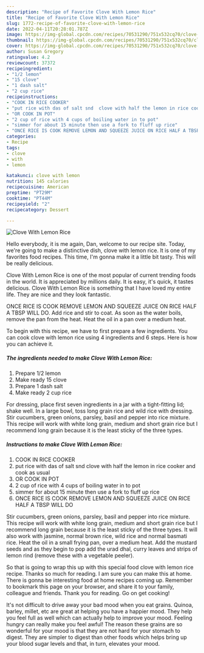 ```yaml
---
description: "Recipe of Favorite Clove With Lemon Rice"
title: "Recipe of Favorite Clove With Lemon Rice"
slug: 1772-recipe-of-favorite-clove-with-lemon-rice
date: 2022-04-11T20:28:01.787Z
image: https://img-global.cpcdn.com/recipes/70531290/751x532cq70/clove-with-lemon-rice-recipe-main-photo.jpg
thumbnail: https://img-global.cpcdn.com/recipes/70531290/751x532cq70/clove-with-lemon-rice-recipe-main-photo.jpg
cover: https://img-global.cpcdn.com/recipes/70531290/751x532cq70/clove-with-lemon-rice-recipe-main-photo.jpg
author: Susan Gregory
ratingvalue: 4.2
reviewcount: 37372
recipeingredient:
- "1/2 lemon"
- "15 clove"
- "1 dash salt"
- "2 cup rice"
recipeinstructions:
- "COOK IN RICE COOKER"
- "put rice with das of salt snd  clove with half the lemon in rice cooker and cook as usual"
- "OR COOK IN POT"
- "2 cup of rice with 4 cups of boiling water in to pot"
- "simmer for about 15 minute then use a fork to fluff up rice"
- "ONCE RICE IS COOK REMOVE LEMON AND SQUEEZE JUICE ON RICE HALF A TBSP WILL DO"
categories:
- Recipe
tags:
- clove
- with
- lemon

katakunci: clove with lemon 
nutrition: 145 calories
recipecuisine: American
preptime: "PT29M"
cooktime: "PT44M"
recipeyield: "2"
recipecategory: Dessert

---
```



![Clove With Lemon Rice](https://img-global.cpcdn.com/recipes/70531290/751x532cq70/clove-with-lemon-rice-recipe-main-photo.jpg)

Hello everybody, it is me again, Dan, welcome to our recipe site. Today, we're going to make a distinctive dish, clove with lemon rice. It is one of my favorites food recipes. This time, I'm gonna make it a little bit tasty. This will be really delicious.

Clove With Lemon Rice is one of the most popular of current trending foods in the world. It is appreciated by millions daily. It is easy, it's quick, it tastes delicious. Clove With Lemon Rice is something that I have loved my entire life. They are nice and they look fantastic.

ONCE RICE IS COOK REMOVE LEMON AND SQUEEZE JUICE ON RICE HALF A TBSP WILL DO. Add rice and stir to coat. As soon as the water boils, remove the pan from the heat. Heat the oil in a pan over a medium heat.


To begin with this recipe, we have to first prepare a few ingredients. You can cook clove with lemon rice using 4 ingredients and 6 steps. Here is how you can achieve it.

<!--inarticleads1-->

##### The ingredients needed to make Clove With Lemon Rice:

1. Prepare 1/2 lemon
1. Make ready 15 clove
1. Prepare 1 dash salt
1. Make ready 2 cup rice


For dressing, place first seven ingredients in a jar with a tight-fitting lid; shake well. In a large bowl, toss long grain rice and wild rice with dressing. Stir cucumbers, green onions, parsley, basil and pepper into rice mixture. This recipe will work with white long grain, medium and short grain rice but I recommend long grain because it is the least sticky of the three types. 

<!--inarticleads2-->

##### Instructions to make Clove With Lemon Rice:

1. COOK IN RICE COOKER
1. put rice with das of salt snd  clove with half the lemon in rice cooker and cook as usual
1. OR COOK IN POT
1. 2 cup of rice with 4 cups of boiling water in to pot
1. simmer for about 15 minute then use a fork to fluff up rice
1. ONCE RICE IS COOK REMOVE LEMON AND SQUEEZE JUICE ON RICE HALF A TBSP WILL DO


Stir cucumbers, green onions, parsley, basil and pepper into rice mixture. This recipe will work with white long grain, medium and short grain rice but I recommend long grain because it is the least sticky of the three types. It will also work with jasmine, normal brown rice, wild rice and normal basmati rice. Heat the oil in a small frying pan, over a medium heat. Add the mustard seeds and as they begin to pop add the urad dhal, curry leaves and strips of lemon rind (remove these with a vegetable peeler). 

So that is going to wrap this up with this special food clove with lemon rice recipe. Thanks so much for reading. I am sure you can make this at home. There is gonna be interesting food at home recipes coming up. Remember to bookmark this page on your browser, and share it to your family, colleague and friends. Thank you for reading. Go on get cooking!

It's not difficult to drive away your bad mood when you eat grains. Quinoa, barley, millet, etc are great at helping you have a happier mood. They help you feel full as well which can actually help to improve your mood. Feeling hungry can really make you feel awful! The reason these grains are so wonderful for your mood is that they are not hard for your stomach to digest. They are simpler to digest than other foods which helps bring up your blood sugar levels and that, in turn, elevates your mood.
